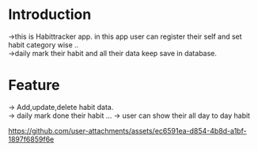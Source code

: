 # Introduction

->this is Habittracker app. in this app user can register their self and set habit category wise .. <br>
->daily mark their habit and all their data keep save  in database. 

# Feature

-> Add,update,delete habit data.<br>
-> daily mark done their habit ...
-> user can show their all day to day habit  


https://github.com/user-attachments/assets/ec6591ea-d854-4b8d-a1bf-1897f6859f6e

